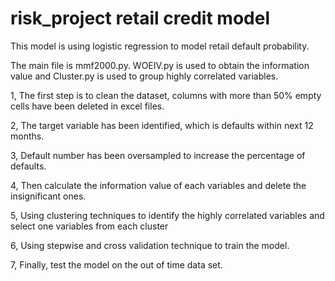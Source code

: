 # risk_project retail credit model
This model is using logistic regression to model retail default probability.

The main file is mmf2000.py. WOEIV.py is used to obtain the information value and Cluster.py is used to group highly correlated variables.

1, The first step is to clean the dataset, columns with more than 50% empty cells have been deleted in excel files.

2, The target variable has been identified, which is defaults within next 12 months.

3, Default number has been oversampled to increase the percentage of defaults.

4, Then calculate the information value of each variables and delete the insignificant ones. 

5, Using clustering techniques to identify the highly correlated variables and select one variables from each cluster

6, Using stepwise and cross validation technique to train the model.

7, Finally, test the model on the out of time data set.
